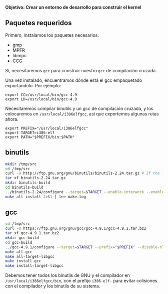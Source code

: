 **Objetivo: Crear un entorno de desarrollo para construir el kernel**

Paquetes requeridos
-----------------

Primero, instalamos los paquetes necesarios:
- gmp
- MPFR
- libmpc
- CCG

Sí, necesitaremos `gcc` para construir nuestro `gcc` de compilación cruzada.

Una vez instalado, encuentramos dónde está el gcc empaquetado exportandolo. Por ejemplo:

```
export CC=/usr/local/bin/gcc-4.9
export LD=/usr/local/bin/gcc-4.9
```

Necesitaremos compilar binutils y un gcc de compilación cruzada, y los colocaremos en `/usr/local/i386elfgcc`, así que exportemos algunas rutas ahora.
```
export PREFIX="/usr/local/i386elfgcc"
export TARGET=i386-elf
export PATH="$PREFIX/bin:$PATH"
```

binutils
--------

```sh
mkdir /tmp/src
cd /tmp/src
curl -O http://ftp.gnu.org/gnu/binutils/binutils-2.24.tar.gz # If the link 404's, look for a more recent version
tar xf binutils-2.24.tar.gz
mkdir binutils-build
cd binutils-build
../binutils-2.24/configure --target=$TARGET --enable-interwork --enable-multilib --disable-nls --disable-werror --prefix=$PREFIX 2>&1 | tee configure.log
make all install 2>&1 | tee make.log
```

gcc
---
```sh
cd /tmp/src
curl -O https://ftp.gnu.org/gnu/gcc/gcc-4.9.1/gcc-4.9.1.tar.bz2
tar xf gcc-4.9.1.tar.bz2
mkdir gcc-build
cd gcc-build
../gcc-4.9.1/configure --target=$TARGET --prefix="$PREFIX" --disable-nls --disable-libssp --enable-languages=c --without-headers
make all-gcc 
make all-target-libgcc 
make install-gcc 
make install-target-libgcc 
```

Debemos tener todos los binutils de GNU y el compilador en `/usr/local/i386elfgcc/bin`, con el prefijo `i386-elf-` para evitar colisiones con el compilador y los binutils de su sistema.
